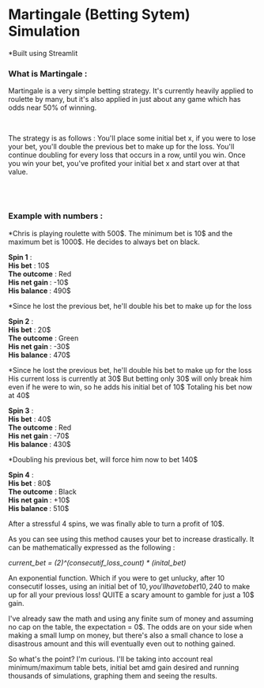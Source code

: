 <h1> Martingale (Betting Sytem)  Simulation </h1>
*Built using Streamlit


<h3> What is Martingale : </h3>
<p> Martingale is a very simple betting strategy. It's currently heavily applied to roulette by many, but it's also applied in just about any game which has odds near 50% of winning. </p>

<br>

<p> The strategy is as follows : You'll place some initial bet x, if you were to lose your bet, you'll double the previous bet to make up for the loss. You'll continue doubling for every loss that occurs in a row, until you win. Once you win your bet, you've profited your initial bet x and start over at that value. </p> 

<br><br>


<h3> Example with numbers : </h3> 
*Chris is playing roulette with 500$. The minimum bet is 10$ and the maximum bet is 1000$. He decides to always bet on black. 

<b>Spin 1</b> :  <br>
<b>His bet</b> : 10$ <br>
<b>The outcome</b> : Red <br>
<b>His net gain </b> : -10$ <br>
<b>His balance </b> : 490$ <br>

*Since he lost the previous bet, he'll double his bet to make up for the loss

<b>Spin 2</b> :  <br>
<b>His bet</b> : 20$ <br>
<b>The outcome</b> : Green <br>
<b>His net gain </b> : -30$ <br>
<b>His balance </b> : 470$ <br>

*Since he lost the previous bet, he'll double his bet to make up for the loss
His current loss is currently at 30$
But betting only 30$ will only break him even if he were to win, so he adds his initial bet of 10$ 
Totaling his bet now at 40$

<b>Spin 3</b> : <br>
<b>His bet</b> : 40$  <br>
<b>The outcome</b> : Red  <br>
<b>His net gain </b> : -70$ <br>
<b>His balance </b> : 430$ <br>


*Doubling his previous bet, will force him now to bet 140$

<b>Spin 4</b> : <br>
<b>His bet</b> : 80$ <br>
<b>The outcome</b> : Black <br>
<b>His net gain </b> : +10$ <br>
<b>His balance </b> : 510$ <br>

After a stressful 4 spins, we was finally able to turn a profit of 10$. 

As you can see using this method causes your bet to increase drastically. It can be mathematically expressed as the following :

<em> current_bet = (2)^(consecutif_loss_count) * (inital_bet) </em>

An exponential function. Which if you were to get unlucky, after 10 consecutif losses, using an initial bet of 10$, you'll have to bet 10,240$ to make up for all your previous loss! QUITE a scary amount to gamble for just a 10$ gain.

I've already saw the math and using any finite sum of money and assuming no cap on the table, the expectation = 0$. The odds are on your side when making a small lump on money, but there's also a small chance to lose a disastrous amount and this will eventually even out to nothing gained.

So what's the point? I'm curious. I'll be taking into account real minimum/maximum table bets, initial bet amd gain desired and running thousands of simulations, graphing them and seeing the results.

